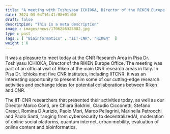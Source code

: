 ```yaml
---
title: "A meeting with Toshiyasu ICHIOKA, Director of the RIKEN Europe Office"
date: 2024-03-04T16:41:08+01:00
draft: false 
descritpion: "This is a meta description"
image : images/news/1706286325882.jpg
type : post
Tags : [ "Bioinformatics" , "IIT-CNR", "RIKEN"  ]
weight : 6
---
```


It was a pleasure to meet today at the CNR Research Area in Pisa Dr. Toshiyasu ICHIOKA, Director of the RIKEN Europe Office.
The meeting was part of an official visit of Riken at the main CNR research areas in Italy. In Pisa Dr. Ichioka met five CNR institutes, including IITCNR. It was an interesting opportunity to present him some of our cutting-edge research activities and exchange ideas for potential collaborations between Riken and CNR.

The IIT-CNR researchers that presented their activities today, as well as our Director Marco Conti, are Chiara Boldrini, Claudio Cicconetti, Stefano Cresci, Romina D'Aurizio, Paolo Mori, Marco Pellegrini, Marinella Petrocchi and Paolo Santi, ranging from cybersecurity to decentralizedAI, moderation of online social platforms, quantum internet, urban mobility, evaluation of online content and bioinformatics.